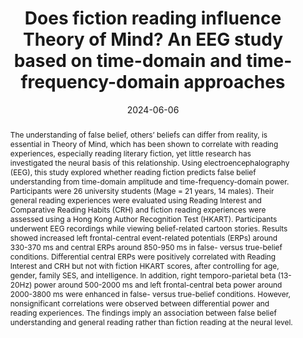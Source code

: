 ---
abstract: "The understanding of false belief, others’ beliefs can differ from reality, is essential in Theory of Mind, which has been shown to correlate with reading experiences, especially reading literary fiction, yet little research has investigated the neural basis of this relationship. Using electroencephalography (EEG), this study explored whether reading fiction predicts false belief understanding from time-domain amplitude and time-frequency-domain power. Participants were 26 university students (Mage = 21 years, 14 males). Their general reading experiences were evaluated using Reading Interest and Comparative Reading Habits (CRH) and fiction reading experiences were assessed using a Hong Kong Author Recognition Test (HKART). Participants underwent EEG recordings while viewing belief-related cartoon stories. Results showed increased left frontal-central event-related potentials (ERPs) around 330-370 ms and central ERPs around 850-950 ms in false- versus true-belief conditions. Differential central ERPs were positively correlated with Reading Interest and CRH but not with fiction HKART scores, after controlling for age, gender, family SES, and intelligence. In addition, right temporo-parietal beta (13-20Hz) power around 500-2000 ms and left frontal-central beta power around 2000-3800 ms were enhanced in false- versus true-belief conditions. However, nonsignificant correlations were observed between differential power and reading experiences. The findings imply an association between false belief understanding and general reading rather than fiction reading at the neural level."

authors:
- Miao-Zhong
- Him Cheung
- Annabel-Chen

date: "2024-06-06"
doi: ""
featured: false
projects: ['']
publication: "Zhong, M., Cheung, H., Chen, S. H. A. (2024, October 23-26). Does fiction reading influence theory of mind? An EEG study based on time-domain and time-frequency-domain approaches. [Poster Presentation]. Society for Psychophysiological Research 2024 Annual Meeting. Prague, Czechia."
publication_short: ""
publication_types:
# Legend: 0 = Uncategorized; 1 = Conference paper; 2 = Journal article;
# 3 = Preprint / Working Paper; 4 = Report; 5 = Book; 6 = Book section;
# 7 = Thesis; 8 = Patent
- "1"
publishDate: "2024-06-06"
tags:
- EEG
- Reading
title: "Does fiction reading influence Theory of Mind? An EEG study based on time-domain and time-frequency-domain approaches"
url_code: ""
url_dataset: ""
url_pdf: ""
url_poster: ""
url_project: ""
url_slides: ""
url_source: ""
url_video: ""
---